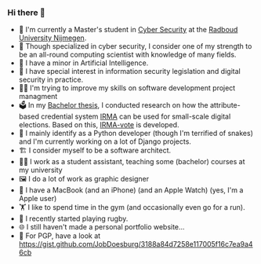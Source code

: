 ### Hi there 👋

- 🔐 I'm currently a Master's student in [Cyber Security](https://true-security.nl) at the [Radboud University Nijmegen](https://www.ru.nl).
- 🧠 Though specialized in cyber security, I consider one of my strength to be an all-round computing scientist with knowledge of many fields.
- 🤖 I have a minor in Artificial Intelligence.
- 📜 I have special interest in information security legislation and digital security in practice.
- 👨‍💻 I'm trying to improve my skills on software development project managment 
- 🗳️ In my [Bachelor thesis](https://www.cs.ru.nl/bachelors-theses/2020/Job_Doesburg___4809327___Using_IRMA_for_small_scale_digital_elections.pdf), I conducted research on how the attribute-based credential system [IRMA](https://privacybydesign.foundation) can be used for small-scale digital elections. Based on this, [IRMA-vote](https://ihub.ru.nl/project/irma-vote.page) is developed.
- 🐍 I mainly identify as a Python developer (though I'm terrified of snakes) and I'm currently working on a lot of Django projects.
- 🏗 I consider myself to be a software architect.
- 👨‍🏫 I work as a student assistant, teaching some (bachelor) courses at my university
- 🖼️ I do a lot of work as graphic designer
- 🍎 I have a MacBook (and an iPhone) (and an Apple Watch) (yes, I'm a Apple user)
- 🏋️ I like to spend time in the gym (and occasionally even go for a run).
- 🏉 I recently started playing rugby.
- 🌐 I still haven't made a personal portfolio website...
- 🔑 For PGP, have a look at https://gist.github.com/JobDoesburg/3188a84d7258e117005f16c7ea9a46cb

<!--
**JobDoesburg/JobDoesburg** is a ✨ _special_ ✨ repository because its `README.md` (this file) appears on your GitHub profile.

Here are some ideas to get you started:

- 🔭 I’m currently working on ...
- 🌱 I’m currently learning ...
- 👯 I’m looking to collaborate on ...
- 🤔 I’m looking for help with ...
- 💬 Ask me about ...
- 📫 How to reach me: ...
- 😄 Pronouns: ...
- ⚡ Fun fact: ...
-->
